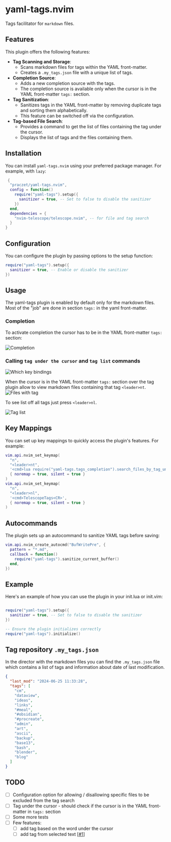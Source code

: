 # yaml-tags.nvim

Tags facilitator for `markdown` files.

## Features

This plugin offers the following features:

- **Tag Scanning and Storage**:
  - Scans markdown files for tags within the YAML front-matter.
  - Creates a `.my_tags.json` file with a unique list of tags.
- **Completion Source**:
  - Adds a new completion source with the tags.
  - The completion source is available only when the cursor is in the YAML front-matter `tags:` section.
- **Tag Sanitization**:
  - Sanitizes tags in the YAML front-matter by removing duplicate tags and sorting them alphabetically.
  - This feature can be switched off via the configuration.
- **Tag-based File Search**:
  - Provides a command to get the list of files containing the tag under the cursor.
  - Displays the list of tags and the files containing them.

## Installation

You can install `yaml-tags.nvim` using your preferred package manager. For example, with `lazy`:

```lua
 {
  "praczet/yaml-tags.nvim",
  config = function()
    require("yaml-tags").setup({
      sanitizer = true, -- Set to false to disable the sanitizer
    })
  end,
  dependencies = {
    "nvim-telescope/telescope.nvim", -- for file and tag search
  }
}
```

## Configuration

You can configure the plugin by passing options to the setup function:

```lua
require("yaml-tags").setup({
  sanitizer = true, -- Enable or disable the sanitizer
})
```

## Usage

The yaml-tags plugin is enabled by default only for the markdown files.
Most of the "job" are done in section `tags:` in the yaml front-matter.

### Completion

To activate completion the cursor has to be in the YAML front-matter `tags:` section:

![Completion](media/ytags-completion.png)

### Calling `tag under the cursor` and `tag list` commands

![Which key bindings](media/ytags-which-keys.png)

When the cursor is in the YAML front-matter `tags:` section over the tag plugin
allow to view markdown files containing that tag `<leader>nt`.
![Files with tag](media/ytags-file-sql.png)

To see list off all tags just press `<leader>nl`.

![Tag list](media/ytags-tags.png)

## Key Mappings

You can set up key mappings to quickly access the plugin's features. For example:

```lua
vim.api.nvim_set_keymap(
  "n",
  "<leader>nt",
  '<cmd>lua require("yaml-tags.tags_completion").search_files_by_tag_under_cursor()<CR>',
  { noremap = true, silent = true }
)
vim.api.nvim_set_keymap(
  "n",
  "<leader>nl",
  '<cmd>TelescopeTags<CR>',
  { noremap = true, silent = true }
)
```

## Autocommands

The plugin sets up an autocommand to sanitize YAML tags before saving:

```lua
vim.api.nvim_create_autocmd("BufWritePre", {
  pattern = "*.md",
  callback = function()
    require("yaml-tags").sanitize_current_buffer()
  end,
})
```

## Example

Here's an example of how you can use the plugin in your init.lua or init.vim:

```lua

require("yaml-tags").setup({
  sanitizer = true, -- Set to false to disable the sanitizer
})

-- Ensure the plugin initializes correctly
require("yaml-tags").initialize()
```

## Tag repository `.my_tags.json`

In the director with the markdown files you can find the `.my_tags.json` file
which contains a list of tags and information about date of last modification.

```json
{
  "last_mod": "2024-06-25 11:33:28",
  "tags": [
    "cm",
    "dataview",
    "ideas",
    "links",
    "#meal",
    "#obsidian",
    "#procreate",
    "admin",
    "art",
    "ascii",
    "backup",
    "base13",
    "bash",
    "blender",
    "blog"
  ]
}
```

## TODO

- [ ] Configuration option for allowing / disallowing specific files
      to be excluded from the tag search
- [ ] Tag under the cursor - should check if the cursor is in the YAML
      front-matter in `tags:` section
- [ ] Some more tests
- [ ] Few features:
  - [ ] add tag based on the word under the cursor
  - [ ] add tag from selected text [[#1](https://github.com/Praczet/yaml-tags.nvim/issues/1)]
